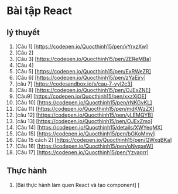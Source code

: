 # Bài tập React 
## lý thuyết 
1. [Câu 1] [https://codepen.io/Quocthinh15/pen/vYrxzXw]
2. [Câu 2] 
3. [Câu 3] [https://codepen.io/Quocthinh15/pen/ZEReMBa]
4. [Câu 4]
5. [Câu 5] [https://codepen.io/Quocthinh15/pen/ExRWeZR]
6. [Câu 6] [https://codepen.io/Quocthinh15/pen/zYaEjrv]
7. [câu 7] [https://codesandbox.io/s/cau-7-vyl2c3]
8. [Câu 8] [https://codepen.io/Quocthinh15/pen/OJExZNE]
9. [Câu9] [https://codepen.io/Quocthinh15/pen/xxzXjOE]
10. [Câu 10] [https://codepen.io/Quocthinh15/pen/rNKGvKL]
11. [Câu 11] [https://codepen.io/Quocthinh15/pen/mdKWzZX]
12. [câu 12] [https://codepen.io/Quocthinh15/pen/yLEMQYB]
13. [câu 13] [https://codepen.io/Quocthinh15/pen/OJExZmo]
14. [Câu 14] [https://codepen.io/Quocthinh15/details/XWYeqMX]
15. [Câu 15] [https://codepen.io/Quocthinh15/pen/bGKoMmy]
15. [Câu 15 cách 2] [https://codepen.io/Quocthinh15/pen/QWxqBKa]
16. [Câu 16] [https://codepen.io/Quocthinh15/pen/oNyqxeW]
17. [Câu 17] [https://codepen.io/Quocthinh15/pen/Yzvaqrr]

## Thực hành 
1. [Bài thực hành làm quen React và tạo component] [
